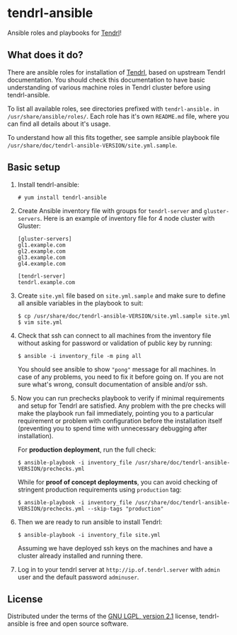 tendrl-ansible
==============

Ansible roles and playbooks for [Tendrl](http://tendrl.org/)!


## What does it do?

There are ansible roles for installation of [Tendrl](http://tendrl.org/), based
on upstream Tendrl documentation. You should check this documentation to have
basic understanding of various machine roles in Tendrl cluster before using
tendrl-ansible.

To list all available roles, see directories prefixed with `tendrl-ansible.`
in `/usr/share/ansible/roles/`. Each role has it's own `README.md` file, where
you can find all details about it's usage.

To understand how all this fits together, see sample ansible playbook file
`/usr/share/doc/tendrl-ansible-VERSION/site.yml.sample`.

## Basic setup

1)  Install tendrl-ansible:

    ```
    # yum install tendrl-ansible
    ```

2)  Create Ansible inventory file with groups for `tendrl-server`
    and `gluster-servers`. Here is an example of inventory
    file for 4 node cluster with Gluster:

    ```
    [gluster-servers]
    gl1.example.com
    gl2.example.com
    gl3.example.com
    gl4.example.com

    [tendrl-server]
    tendrl.example.com
    ```

3)  Create `site.yml` file based on `site.yml.sample` and make sure to
    define all ansible variables in the playbook to suit:

    ```
    $ cp /usr/share/doc/tendrl-ansible-VERSION/site.yml.sample site.yml
    $ vim site.yml
    ```

4)  Check that ssh can connect to all machines from the inventory file without
    asking for password or validation of public key by running:

    ```
    $ ansible -i inventory_file -m ping all
    ```

    You should see ansible to show `"pong"` message for all machines.
    In case of any problems, you need to fix it before going on. If you are not
    sure what's wrong, consult documentation of ansible and/or ssh.

5)  Now you can run prechecks playbook to verify if minimal requirements and
    setup for Tendrl are satisfied. Any problem with the pre checks will make
    the playbook run fail immediately, pointing you to a particular
    requirement or problem with configuration before the installation itself
    (preventing you to spend time with unnecessary debugging after
    installation).

    For **production deployment**, run the full check:

    ```
    $ ansible-playbook -i inventory_file /usr/share/doc/tendrl-ansible-VERSION/prechecks.yml
    ```

    While for **proof of concept deployments**, you can avoid checking of
    stringent production requirements using `production` tag:

    ```
    $ ansible-playbook -i inventory_file /usr/share/doc/tendrl-ansible-VERSION/prechecks.yml --skip-tags "production"
    ```

5)  Then we are ready to run ansible to install Tendrl:

    ```
    $ ansible-playbook -i inventory_file site.yml
    ```

    Assuming we have deployed ssh keys on the machines and have a cluster
    already installed and running there.

6)  Log in to your tendrl server at ``http://ip.of.tendrl.server`` with
    ``admin`` user and the default password ``adminuser``.


## License

Distributed under the terms of the [GNU LGPL, version
2.1](https://www.gnu.org/licenses/old-licenses/lgpl-2.1.html) license,
tendrl-ansible is free and open source software.
